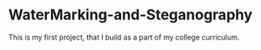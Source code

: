 # WaterMarking-and-Steganography
This is my first project, that I build as a part of  my college curriculum.

